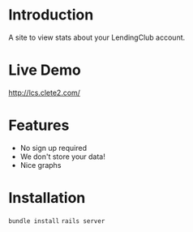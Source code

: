 Introduction
=============
A site to view stats about your LendingClub account.

Live Demo
=============
http://lcs.clete2.com/

Features
=============
* No sign up required
* We don't store your data!
* Nice graphs

Installation
=============
`bundle install`
`rails server`